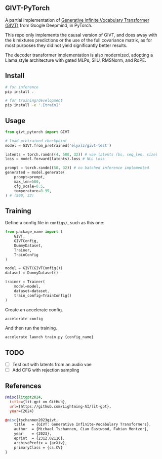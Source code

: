 ## GIVT-PyTorch
A partial implementation of [Generative Infinite Vocabulary Transformer (GIVT)](https://arxiv.org/abs/2312.02116) from Google Deepmind, in PyTorch.

This repo only implements the causal version of GIVT, and does away with the k mixtures predictions or the use of the full covariance matrix, as for most purposes they did not yield significantly better results.

The decoder transformer implementation is also modernized, adopting a Llama style architecture with gated MLPs, SilU, RMSNorm, and RoPE.

## Install
```sh
# for inference
pip install .

# for training/development
pip install -e '.[train]'
```


## Usage
```py
from givt_pytorch import GIVT

# load pretrained checkpoint
model = GIVT.from_pretrained('elyxlz/givt-test')

latents = torch.randn((4, 500, 32)) # vae latents (bs, seq_len, size)
loss = model.forward(latents).loss # NLL Loss

prompt = torch.randn((50, 32)) # no batched inference implemented
generated = model.generate(
    prompt=prompt, 
    max_len=500,
    cfg_scale=0.5,
    temperature=0.95,
) # (500, 32)
```

## Training

Define a config file in `configs/`, such as this one:
```py
from package_name import (
    GIVT,
    GIVTConfig,
    DummyDataset,
    Trainer,
    TrainConfig
)

model = GIVT(GIVTConfig())
dataset = DummyDataset()

trainer = Trainer(
    model=model,
    dataset=dataset,    
    train_config=TrainConfig()
)
```
Create an accelerate config.
```sh
accelerate config
```

And then run the training.
```sh
accelerate launch train.py {config_name}
```

## TODO
- [ ] Test out with latents from an audio vae
- [ ] Add CFG with rejection sampling

## References
```bibtex
@misc{litgpt2024,
  title={lit-gpt on GitHub},
  url={https://github.com/Lightning-AI/lit-gpt},
  year={2024}

@misc{tschannen2023givt,
    title   = {GIVT: Generative Infinite-Vocabulary Transformers}, 
    author  = {Michael Tschannen, Cian Eastwood, Fabian Mentzer},
    year    = {2023},
    eprint  = {2312.02116},
    archivePrefix = {arXiv},
    primaryClass = {cs.CV}
}
```